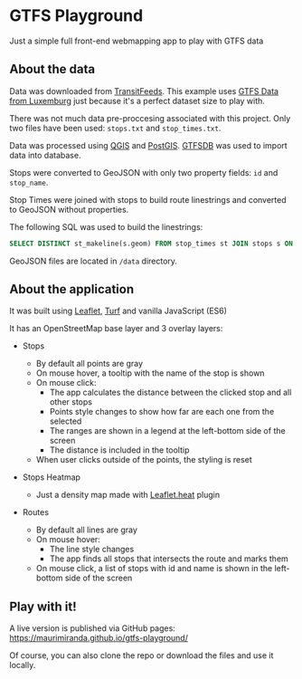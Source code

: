 # GTFS Playground
Just a simple full front-end webmapping app to play with GTFS data

## About the data
Data was downloaded from [TransitFeeds](https://transitfeeds.com/).
This example uses [GTFS Data from Luxemburg](https://transitfeeds.com/p/openov/621/latest) just because it's a perfect dataset size to play with.

There was not much data pre-proccesing associated with this project. Only two files have been used: `stops.txt` and `stop_times.txt`.

Data was processed using [QGIS](https://qgis.org/) and [PostGIS](http://www.postgis.net/).
[GTFSDB](https://github.com/OpenTransitTools/gtfsdb) was used to import data into database.

Stops were converted to GeoJSON with only two property fields: `id` and `stop_name`.

Stop Times were joined with stops to build route linestrings and converted to GeoJSON without properties.

The following SQL was used to build the linestrings:
```sql
SELECT DISTINCT st_makeline(s.geom) FROM stop_times st JOIN stops s ON s.stop_id = st.stop_id GROUP BY st.trip_id;
```

GeoJSON files are located in `/data` directory.

## About the application

It was built using [Leaflet](https://leafletjs.com/), [Turf](http://turfjs.org/) and vanilla JavaScript (ES6)

It has an OpenStreetMap base layer and 3 overlay layers:

* Stops

  * By default all points are gray
  * On mouse hover, a tooltip with the name of the stop is shown
  * On mouse click:
    * The app calculates the distance between the clicked stop and all other stops
    * Points style changes to show how far are each one from the selected
    * The ranges are shown in a legend at the left-bottom side of the screen
    * The distance is included in the tooltip
  * When user clicks outside of the points, the styling is reset

* Stops Heatmap
  * Just a density map made with [Leaflet.heat](https://github.com/Leaflet/Leaflet.heat) plugin

* Routes
  * By default all lines are gray
  * On mouse hover:
    * The line style changes
    * The app finds all stops that intersects the route and marks them
  * On mouse click, a list of stops with id and name is shown in the left-bottom side of the screen
  
## Play with it!

A live version is published via GitHub pages: https://maurimiranda.github.io/gtfs-playground/

Of course, you can also clone the repo or download the files and use it locally.
